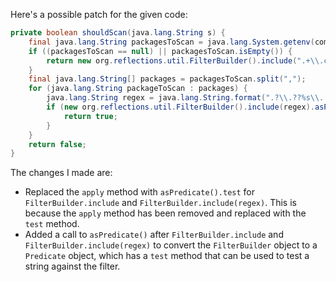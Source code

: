 Here's a possible patch for the given code:
```java
private boolean shouldScan(java.lang.String s) {
    final java.lang.String packagesToScan = java.lang.System.getenv(com.thoughtworks.gauge.GaugeConstant.PACKAGE_TO_SCAN);
    if ((packagesToScan == null) || packagesToScan.isEmpty()) {
        return new org.reflections.util.FilterBuilder().include(".+\\.class").asPredicate().test(s);
    }
    final java.lang.String[] packages = packagesToScan.split(",");
    for (java.lang.String packageToScan : packages) {
        java.lang.String regex = java.lang.String.format(".?\\.??%s\\..+\\.class", packageToScan);
        if (new org.reflections.util.FilterBuilder().include(regex).asPredicate().test(s)) {
            return true;
        }
    }
    return false;
}
```
The changes I made are:

* Replaced the `apply` method with `asPredicate().test` for `FilterBuilder.include` and `FilterBuilder.include(regex)`. This is because the `apply` method has been removed and replaced with the `test` method.
* Added a call to `asPredicate()` after `FilterBuilder.include` and `FilterBuilder.include(regex)` to convert the `FilterBuilder` object to a `Predicate` object, which has a `test` method that can be used to test a string against the filter.